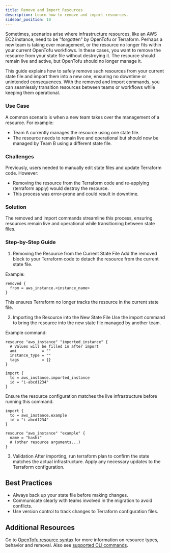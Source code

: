 ```yaml
---
title: Remove and Import Resources
description: Learn how to remove and import resources.
sidebar_position: 10
---
```


Sometimes, scenarios arise where infrastructure resources, like an AWS EC2 instance, need to be "forgotten" by OpenTofu or Terraform. Perhaps a new team is taking over management, or the resource no longer fits within your current OpenTofu workflows. In these cases, you want to remove the resource from your state file without destroying it. The resource should remain live and active, but OpenTofu should no longer manage it.

This guide explains how to safely remove such resources from your current state file and import them into a new one, ensuring no downtime or unintended consequences. With the removed and import commands, you can seamlessly transition resources between teams or workflows while keeping them operational.

### Use Case
A common scenario is when a new team takes over the management of a resource. For example:
- Team A currently manages the resource using one state file.
- The resource needs to remain live and operational but should now be managed by Team B using a different state file.

### Challenges
Previously, users needed to manually edit state files and update Terraform code. However:
- Removing the resource from the Terraform code and re-applying (terraform apply) would destroy the resource.
- This process was error-prone and could result in downtime.

### Solution
The removed and import commands streamline this process, ensuring resources remain live and operational while transitioning between state files.

### Step-by-Step Guide
1. Removing the Resource from the Current State File
Add the removed block to your Terraform code to detach the resource from the current state file.

Example:
```hcl
removed {
  from = aws_instance.<instance_name>
}
```

This ensures Terraform no longer tracks the resource in the current state file.

2. Importing the Resource into the New State File
Use the import command to bring the resource into the new state file managed by another team.

Example command:
```hcl
resource "aws_instance" "imported_instance" {
  # Values will be filled in after import
  ami           = ""
  instance_type = ""
  tags          = {}
}

import {
  to = aws_instance.imported_instance
  id = "i-abcd1234"
}
```

Ensure the resource configuration matches the live infrastructure before running this command.

```hcl
import {
  to = aws_instance.example
  id = "i-abcd1234"
}

resource "aws_instance" "example" {
  name = "hashi"
  # (other resource arguments...)
}
```

3. Validation
After importing, run terraform plan to confirm the state matches the actual infrastructure.
Apply any necessary updates to the Terraform configuration.

<DocVideo src="https://app.tango.us/app/embed/d60d5d52-ff6d-4e88-8759-b12bfe7da0fe?skipCover=false&defaultListView=false&skipBranding=false&makeViewOnly=true&hideAuthorAndDetails=true" title="Removed Resources in Harness IaCM" />

## Best Practices
- Always back up your state file before making changes.
- Communicate clearly with teams involved in the migration to avoid conflicts.
- Use version control to track changes to Terraform configuration files.

## Additional Resources
Go to [OpenTofu resource syntax](https://opentofu.org/docs/language/resources/syntax/#removing-resources) for more information on resource types, behavior and removal. Also see [supported CLI commands](docs/infra-as-code-management/cli-commands/terraform-plugins#import).